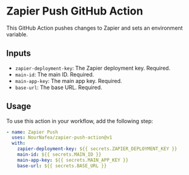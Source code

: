 # Zapier Push GitHub Action

This GitHub Action pushes changes to Zapier and sets an environment variable.

## Inputs

- `zapier-deployment-key`: The Zapier deployment key. Required.
- `main-id`: The main ID. Required.
- `main-app-key`: The main app key. Required.
- `base-url`: The base URL. Required.

## Usage

To use this action in your workflow, add the following step:

```yaml
- name: Zapier Push
  uses: NourNafea/zapier-push-action@v1
  with:
    zapier-deployment-key: ${{ secrets.ZAPIER_DEPLOYMENT_KEY }}
    main-id: ${{ secrets.MAIN_ID }}
    main-app-key: ${{ secrets.MAIN_APP_KEY }}
    base-url: ${{ secrets.BASE_URL }}
